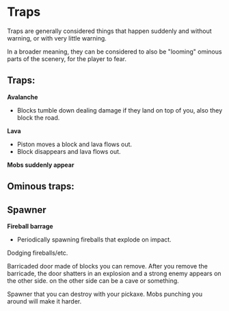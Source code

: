 # Traps
Traps are generally considered things that happen suddenly and without warning, or with very little warning.

In a broader meaning, they can be considered to also be "looming" ominous parts of the scenery, for the player to fear.

## Traps:

**Avalanche**
- Blocks tumble down dealing damage if they land on top of you, also they block the road.

**Lava**
- Piston moves a block and lava flows out.
- Block disappears and lava flows out.

**Mobs suddenly appear**

## Ominous traps:

**Spawner**
- 

**Fireball barrage**
- Periodically spawning fireballs that explode on impact.


Dodging fireballs/etc.

Barricaded door made of blocks you can remove. After you remove the barricade, the door shatters in an explosion and a strong enemy appears on the other side.
on the other side can be a cave or something.

Spawner that you can destroy with your pickaxe. Mobs punching you around will make it harder.
